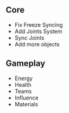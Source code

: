 ## Core
- Fix Freeze Syncing
- Add Joints System
- Sync Joints
- Add more objects

## Gameplay
- Energy
- Health
- Teams
- Influence
- Materials
